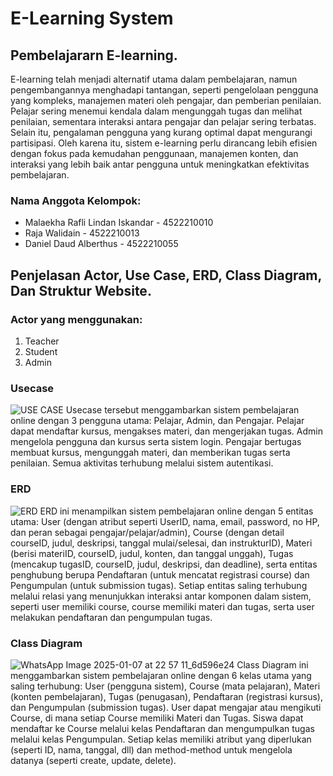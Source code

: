 # E-Learning System
## Pembelajararn E-learning.
E-learning telah menjadi alternatif utama dalam pembelajaran, namun pengembangannya menghadapi tantangan, seperti pengelolaan pengguna yang kompleks, manajemen materi oleh pengajar, dan pemberian penilaian. Pelajar sering menemui kendala dalam mengunggah tugas dan melihat penilaian, sementara interaksi antara pengajar dan pelajar sering terbatas. Selain itu, pengalaman pengguna yang kurang optimal dapat mengurangi partisipasi. Oleh karena itu, sistem e-learning perlu dirancang lebih efisien dengan fokus pada kemudahan penggunaan, manajemen konten, dan interaksi yang lebih baik antar pengguna untuk meningkatkan efektivitas pembelajaran.

### Nama Anggota Kelompok:

- Malaekha Rafli Lindan Iskandar - 4522210010
- Raja Walidain - 4522210013
- Daniel Daud Alberthus - 4522210055

## Penjelasan Actor, Use Case, ERD, Class Diagram, Dan Struktur Website. 

### Actor yang menggunakan:
1. Teacher
2. Student
3. Admin


### Usecase
![USE CASE](https://github.com/user-attachments/assets/aa977bc9-bdee-4398-88c1-228dcd4d77ec)
Usecase tersebut menggambarkan sistem pembelajaran online dengan 3 pengguna utama: Pelajar, Admin, dan Pengajar. Pelajar dapat mendaftar kursus, mengakses materi, dan mengerjakan tugas. Admin mengelola pengguna dan kursus serta sistem login. Pengajar bertugas membuat kursus, mengunggah materi, dan memberikan tugas serta penilaian. Semua aktivitas terhubung melalui sistem autentikasi.

### ERD
![ERD](https://github.com/user-attachments/assets/9e102313-f5d3-4f5e-b80b-4bdc999c493a)
ERD ini menampilkan sistem pembelajaran online dengan 5 entitas utama: User (dengan atribut seperti UserID, nama, email, password, no HP, dan peran sebagai pengajar/pelajar/admin), Course (dengan detail courseID, judul, deskripsi, tanggal mulai/selesai, dan instrukturID), Materi (berisi materiID, courseID, judul, konten, dan tanggal unggah), Tugas (mencakup tugasID, courseID, judul, deskripsi, dan deadline), serta entitas penghubung berupa Pendaftaran (untuk mencatat registrasi course) dan Pengumpulan (untuk submission tugas). Setiap entitas saling terhubung melalui relasi yang menunjukkan interaksi antar komponen dalam sistem, seperti user memiliki course, course memiliki materi dan tugas, serta user melakukan pendaftaran dan pengumpulan tugas.


### Class Diagram
![WhatsApp Image 2025-01-07 at 22 57 11_6d596e24](https://github.com/user-attachments/assets/a9607c9d-8791-415d-ae09-005d093f0ab9)
Class Diagram ini menggambarkan sistem pembelajaran online dengan 6 kelas utama yang saling terhubung: User (pengguna sistem), Course (mata pelajaran), Materi (konten pembelajaran), Tugas (penugasan), Pendaftaran (registrasi kursus), dan Pengumpulan (submission tugas). User dapat mengajar atau mengikuti Course, di mana setiap Course memiliki Materi dan Tugas. Siswa dapat mendaftar ke Course melalui kelas Pendaftaran dan mengumpulkan tugas melalui kelas Pengumpulan. Setiap kelas memiliki atribut yang diperlukan (seperti ID, nama, tanggal, dll) dan method-method untuk mengelola datanya (seperti create, update, delete).
